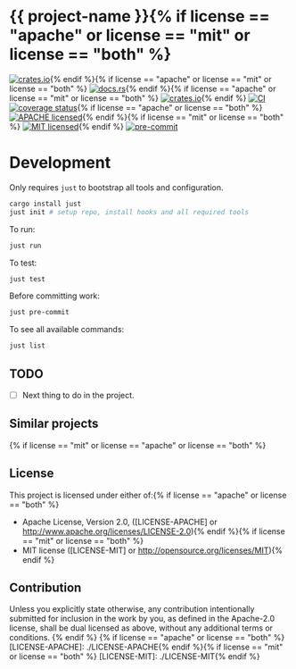 # {{ project-name }}{% if license == "apache" or license == "mit" or license == "both" %}
[![crates.io](https://img.shields.io/crates/v/{{project-name}}.svg)](https://crates.io/crates/{{crate_name}}){% endif %}{% if license == "apache" or license == "mit" or license == "both" %}
[![docs.rs](https://img.shields.io/docsrs/{{project-name}})](https://docs.rs/{{crate_name}}){% endif %}{% if license == "apache" or license == "mit" or license == "both" %}
[![crates.io](https://img.shields.io/crates/d/{{project-name}}.svg)](https://crates.io/crates/{{crate_name}}){% endif %}
[![CI](https://github.com/{{gh-username}}/{{project-name}}/workflows/CI/badge.svg)](https://github.com/{{gh-username}}/{{project-name}}/actions?query=workflow%3ACI)
[![coverage status](https://coveralls.io/repos/github/{{gh-username}}/{{project-name}}/badge.svg?branch=main)](https://coveralls.io/github/{{gh-username}}/{{project-name}}?branch=main){% if license == "apache" or license == "both" %}
[![APACHE licensed](https://shields.io/github/license/{{gh-username}}/{{project-name}}.svg)](https://github.com/{{gh-username}}/{{project-name}}/blob/main/LICENSE-APACHE){% endif %}{% if license == "mit" or license == "both" %}
[![MIT licensed](https://img.shields.io/badge/license-MIT-blue.svg)](https://github.com/{{gh-username}}/{{project-name}}/blob/main/LICENSE-MIT){% endif %}
[![pre-commit](https://img.shields.io/badge/pre--commit-enabled-brightgreen?logo=pre-commit&logoColor=white)](https://github.com/pre-commit/pre-commit)

# Development

Only requires `just` to bootstrap all tools and configuration.

```bash
cargo install just
just init # setup repo, install hooks and all required tools
```

To run:
```bash
just run
```

To test:
```bash
just test
```

Before committing work:
```bash
just pre-commit
```

To see all available commands:
```bash
just list
```

## TODO
- [ ] Next thing to do in the project.


## Similar projects


{% if license == "mit" or license == "apache" or license == "both" %}
## License

This project is licensed under either of:{% if license == "apache" or license == "both" %}
* Apache License, Version 2.0, ([LICENSE-APACHE] or http://www.apache.org/licenses/LICENSE-2.0){% endif %}{% if license == "mit" or license == "both" %}
* MIT license ([LICENSE-MIT] or http://opensource.org/licenses/MIT){% endif %}


## Contribution

Unless you explicitly state otherwise, any contribution intentionally submitted
for inclusion in the work by you, as defined in the Apache-2.0 license, shall be
dual licensed as above, without any additional terms or conditions.
{% endif %}
{% if license == "apache" or license == "both" %}
[LICENSE-APACHE]: ./LICENSE-APACHE{% endif %}{% if license == "mit" or license == "both" %}
[LICENSE-MIT]: ./LICENSE-MIT{% endif %}
